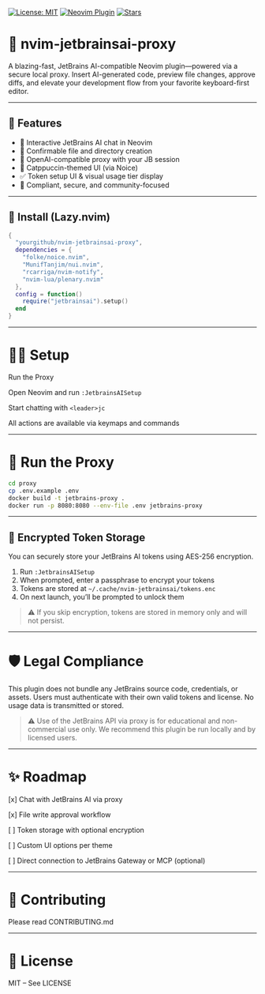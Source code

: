 [![License: MIT](https://img.shields.io/badge/license-MIT-blue.svg)](./LICENSE)
[![Neovim Plugin](https://img.shields.io/badge/built%20for-Neovim-57a143?logo=neovim)](https://neovim.io)
[![Stars](https://img.shields.io/github/stars/CharaD7/nvim-jetbrainsai-proxy.svg?style=social)](https://github.com/yourgithub/nvim-jetbrainsai-proxy)

# 🧠 nvim-jetbrainsai-proxy

A blazing-fast, JetBrains AI-compatible Neovim plugin—powered via a secure local proxy. Insert AI-generated code, preview file changes, approve diffs, and elevate your development flow from your favorite keyboard-first editor.

---

## 🚀 Features

- 💬 Interactive JetBrains AI chat in Neovim
- 📁 Confirmable file and directory creation
- 🧠 OpenAI-compatible proxy with your JB session
- 🌈 Catppuccin-themed UI (via Noice)
- ✅ Token setup UI & visual usage tier display
- 🔐 Compliant, secure, and community-focused

---

## 🔧 Install (Lazy.nvim)

```lua
{
  "yourgithub/nvim-jetbrainsai-proxy",
  dependencies = {
    "folke/noice.nvim",
    "MunifTanjim/nui.nvim",
    "rcarriga/nvim-notify",
    "nvim-lua/plenary.nvim"
  },
  config = function()
    require("jetbrainsai").setup()
  end
}
```

___

# 🧑‍💻 Setup
Run the Proxy

Open Neovim and run `:JetbrainsAISetup`

Start chatting with `<leader>jc`

All actions are available via keymaps and commands

___

# 🐳 Run the Proxy

```bash
cd proxy
cp .env.example .env
docker build -t jetbrains-proxy .
docker run -p 8080:8080 --env-file .env jetbrains-proxy
```

___

## 🔐 Encrypted Token Storage

You can securely store your JetBrains AI tokens using AES-256 encryption.

1. Run `:JetbrainsAISetup`
2. When prompted, enter a passphrase to encrypt your tokens
3. Tokens are stored at `~/.cache/nvim-jetbrainsai/tokens.enc`
4. On next launch, you’ll be prompted to unlock them

> ⚠️ If you skip encryption, tokens are stored in memory only and will not persist.

___

# 🛡 Legal Compliance
This plugin does not bundle any JetBrains source code, credentials, or assets. Users must authenticate with their own valid tokens and license. No usage data is transmitted or stored.

  > ⚠️ Use of the JetBrains API via proxy is for educational and non-commercial use only. We recommend this plugin be run locally and by licensed users.

___

# ✨ Roadmap
[x] Chat with JetBrains AI via proxy

[x] File write approval workflow

[ ] Token storage with optional encryption

[ ] Custom UI options per theme

[ ] Direct connection to JetBrains Gateway or MCP (optional)

___

# 🤝 Contributing
Please read CONTRIBUTING.md

___

# 📜 License
MIT – See LICENSE
